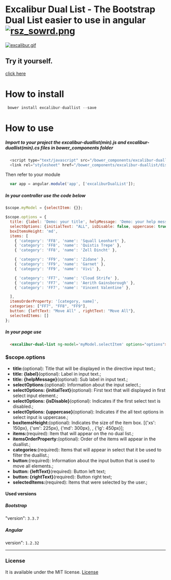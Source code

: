 # Excalibur Dual List - The Bootstrap Dual List easier to use in angular [![rsz_sowrd.png](https://s27.postimg.org/eotggzioj/rsz_sowrd.png)](https://postimg.org/image/om4ha1qa7/)

[![excalibur.gif](https://s28.postimg.org/byvkcvvwd/excalibur.gif)](https://postimg.org/image/l6nstl2yh/)


## Try it yourself.
[click here](https://excalibur-dual-list.herokuapp.com/)

# How to install
```JavaScript
 bower install excalibur-duallist --save
```

# How to use

##### Import to your project the excalibur-duallist(min).js and excalibur-duallist(min).cs files in bower_components folder
```JavaScript
  <script type="text/javascript" src="/bower_components/excalibur-duallist/dist/js/excalibur-duallist.min.js"></script>
  <link rel="stylesheet" href="/bower_components/excalibur-duallist/dist/css/excalibur-duallist.min.css">
```
Then refer to your module
```JavaScript
  var app = angular.module('app', ['excaliburDualList']);
```

##### In your controller use the code below

```JavaScript
$scope.myModel = {selectItem: {}};

$scope.options = {
  title: {label: 'Demo: your title', helpMessage: 'Demo: your help message'},
  selectOptions: {initialText: "ALL", isDisable: false, uppercase: true},
  boxItemsHeight: 'md',
  items: [
    { 'category': 'FF8', 'name': 'Squall Leonhart' },
    { 'category': 'FF8', 'name': 'Quistis Trepe' },
    { 'category': 'FF8', 'name': 'Zell Dincht' },

    { 'category': 'FF9', 'name': 'Zidane' },
    { 'category': 'FF9', 'name': 'Garnet' },
    { 'category': 'FF9', 'name': 'Vivi' },

    { 'category': 'FF7', 'name': 'Cloud Strife' },
    { 'category': 'FF7', 'name': 'Aerith Gainsborough' },
    { 'category': 'FF7', 'name': 'Vincent Valentine' },

  ],
  itemsOrderProperty: '[category, name]',
  categories: ["FF7", "FF8", "FF9"],
  button: {leftText: "Move All" , rightText: "Move All"},
  selectedItems: []
};

```

##### In your page use

```Html
  <excalibur-dual-list ng-model='myModel.selectItem' options="options"> </excalibur-dual-list>
```


### $scope.options

* **title:**(optional): Title that will be displayed in the directive input text.;
* **title: {label}**(optional): Label in input text.;
* **title: {helpMessage}**(optional): Sub label in input text.;
* **selectOptions:**(optional): Information about the input select.;
* **selectOptions: {initialText}**(optional): First text that will displayed in first select input element.;
* **selectOptions: {isDisable}**(optional): Indicates if the first select text is disabled.;
* **selectOptions: {uppercase}**(optional): Indicates if the all text options in select input is uppercase.;
* **boxItemsHeight:**(optional): Indicates the size of the item box. [{'xs': 150px}, {'sm': 225px}, {'md': 300px}, , {'lg': 450px}];
* **items:**(required): Item that will appear on the no dual list.;
* **itemsOrderProperty:**(optional): Order of the items will appear in the duallist.;
* **categories:**(required): Items that will appear in select that it be used to filter the duallist.;
* **button:**(required): Information about the input button that is used to move all elements.;
* **button: {leftText}**(required): Button left text;
* **button: {rightText}**(required): Button right text;
* **selectedItems:**(required): Items that were selected by the user.;

#### Used versions

##### Bootstrap 
"version": `3.3.7`
##### Angular
version": `1.2.32` 
<hr>

### License

It is available under the MIT license.
[License](https://opensource.org/licenses/mit-license.php)
